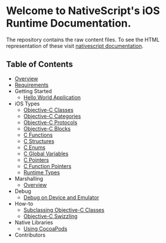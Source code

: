# Welcome to NativeScript's iOS Runtime Documentation.
The repository contains the raw content files. To see the HTML representation of these visit [nativescript documentation](http://docs.nativescript.org).

## Table of Contents
* [Overview](Overview.md)
* [Requirements](Requirements.md)
* Getting Started
  * [Hello World Application](getting-started/HelloWorld.md)
* iOS Types
  * [Objective-C Classes](types/ObjC-Classes.md)
  * [Objective-C Categories](types/ObjC-Categories.md)
  * [Objective-C Protocols](types/ObjC-Protocols.md)
  * [Objective-C Blocks](types/ObjC-Blocks.md)
  * [C Functions](types/C-Functions.md)
  * [C Structures](types/C-Structures.md)
  * [C Enums](types/C-Enums.md)
  * [C Global Variables](types/C-Global-Variables.md)
  * [C Pointers](types/C-Pointers.md)
  * [C Function Pointers](types/C-Function-Pointers.md)
  * [Runtime Types](types/Runtime-Types.md)
* Marshalling
  * [Overview](marshalling/Marshalling-Overview.md)
* Debug
  * [Debug on Device and Emulator](debug/Debug.md)
* How-to
  * [Subclassing Objective-C Classes](how-to/ObjC-Subclassing.md)
  * [Objective-C Swizzling](how-to/ObjC-Swizzling.md)
* Native Libraries
  * [Using CocoaPods](native-libs/CocoaPods.md)
* Contributors
